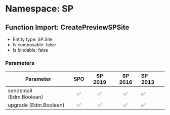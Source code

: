 # Namespace: SP

## Function Import: CreatePreviewSPSite

- Entity type: SP.Site
- Is composable: false
- Is bindable: false

### Parameters

Parameter | SPO | SP 2019 | SP 2016 | SP 2013
----------|:---:|:-------:|:-------:|:-------
sendemail (Edm.Boolean) | ✅ | ✅ | ✅ | ✅
upgrade (Edm.Boolean) | ✅ | ✅ | ✅ | ✅